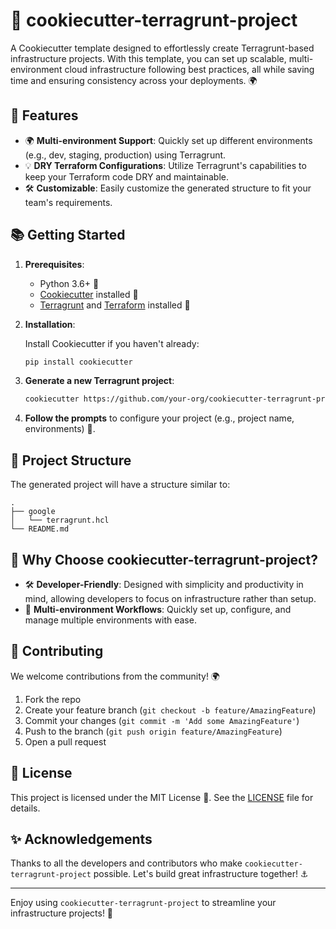 
# 🚀 cookiecutter-terragrunt-project

A Cookiecutter template designed to effortlessly create Terragrunt-based infrastructure projects. With this template, you can set up scalable, multi-environment cloud infrastructure following best practices, all while saving time and ensuring consistency across your deployments. 🌍

## 🎯 Features

- 🌍 **Multi-environment Support**: Quickly set up different environments (e.g., dev, staging, production) using Terragrunt.
- 💡 **DRY Terraform Configurations**: Utilize Terragrunt's capabilities to keep your Terraform code DRY and maintainable.
- 🛠️ **Customizable**: Easily customize the generated structure to fit your team's requirements.

## 📚 Getting Started

1. **Prerequisites**:
   - Python 3.6+ 🐍
   - [Cookiecutter](https://cookiecutter.readthedocs.io/en/latest/installation.html) installed 🍪
   - [Terragrunt](https://terragrunt.gruntwork.io) and [Terraform](https://www.terraform.io) installed 🌱

2. **Installation**:

   Install Cookiecutter if you haven't already:

   ```sh
   pip install cookiecutter
   ```

3. **Generate a new Terragrunt project**:

   ```sh
   cookiecutter https://github.com/your-org/cookiecutter-terragrunt-project.git
   ```

4. **Follow the prompts** to configure your project (e.g., project name, environments) 📝.

## 📁 Project Structure

The generated project will have a structure similar to:

```
.
├── google
│   └── terragrunt.hcl
└── README.md
```

## 🎉 Why Choose cookiecutter-terragrunt-project?

- 🛠️ **Developer-Friendly**: Designed with simplicity and productivity in mind, allowing developers to focus on infrastructure rather than setup.
- 🔄 **Multi-environment Workflows**: Quickly set up, configure, and manage multiple environments with ease.

## 🤝 Contributing

We welcome contributions from the community! 🌍

1. Fork the repo
2. Create your feature branch (`git checkout -b feature/AmazingFeature`)
3. Commit your changes (`git commit -m 'Add some AmazingFeature'`)
4. Push to the branch (`git push origin feature/AmazingFeature`)
5. Open a pull request

## 📄 License

This project is licensed under the MIT License 📜. See the [LICENSE](LICENSE) file for details.

## ✨ Acknowledgements

Thanks to all the developers and contributors who make `cookiecutter-terragrunt-project` possible. Let's build great infrastructure together! ⚓

---

Enjoy using `cookiecutter-terragrunt-project` to streamline your infrastructure projects! 🎊